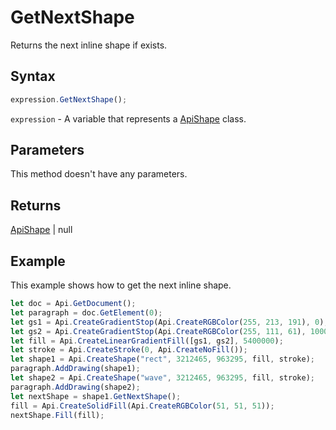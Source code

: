 # GetNextShape

Returns the next inline shape if exists.

## Syntax

```javascript
expression.GetNextShape();
```

`expression` - A variable that represents a [ApiShape](../ApiShape.md) class.

## Parameters

This method doesn't have any parameters.

## Returns

[ApiShape](../../ApiShape/ApiShape.md) \| null

## Example

This example shows how to get the next inline shape.

```javascript
let doc = Api.GetDocument();
let paragraph = doc.GetElement(0);
let gs1 = Api.CreateGradientStop(Api.CreateRGBColor(255, 213, 191), 0);
let gs2 = Api.CreateGradientStop(Api.CreateRGBColor(255, 111, 61), 100000);
let fill = Api.CreateLinearGradientFill([gs1, gs2], 5400000);
let stroke = Api.CreateStroke(0, Api.CreateNoFill());
let shape1 = Api.CreateShape("rect", 3212465, 963295, fill, stroke);
paragraph.AddDrawing(shape1);
let shape2 = Api.CreateShape("wave", 3212465, 963295, fill, stroke);
paragraph.AddDrawing(shape2);
let nextShape = shape1.GetNextShape();
fill = Api.CreateSolidFill(Api.CreateRGBColor(51, 51, 51));
nextShape.Fill(fill);
```
